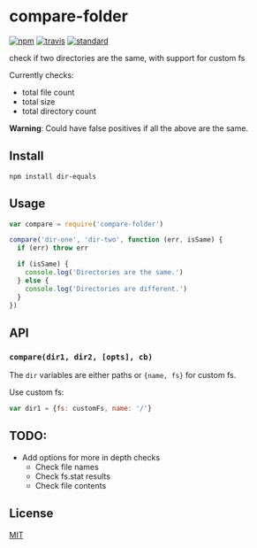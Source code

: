# compare-folder

[![npm][npm-image]][npm-url]
[![travis][travis-image]][travis-url]
[![standard][standard-image]][standard-url]

check if two directories are the same, with support for custom fs

Currently checks:

* total file count
* total size
* total directory count

**Warning**: Could have false positives if all the above are the same. 

## Install

```
npm install dir-equals
```

## Usage

```js
var compare = require('compare-folder')

compare('dir-one', 'dir-two', function (err, isSame) {
  if (err) throw err

  if (isSame) {
    console.log('Directories are the same.')
  } else {
    console.log('Directories are different.')
  }
})
```

## API

### `compare(dir1, dir2, [opts], cb)`

The `dir` variables are either paths or `{name, fs}` for custom fs.

Use custom fs:
```js
var dir1 = {fs: customFs, name: '/'}
```

## TODO: 

* Add options for more in depth checks
  * Check file names
  * Check fs.stat results
  * Check file contents

## License

[MIT](LICENSE.md)

[npm-image]: https://img.shields.io/npm/v/dir-equals.svg?style=flat-square
[npm-url]: https://www.npmjs.com/package/dir-equals
[travis-image]: https://img.shields.io/travis/joehand/dir-equals.svg?style=flat-square
[travis-url]: https://travis-ci.org/joehand/dir-equals
[standard-image]: https://img.shields.io/badge/code%20style-standard-brightgreen.svg?style=flat-square
[standard-url]: http://npm.im/standard

